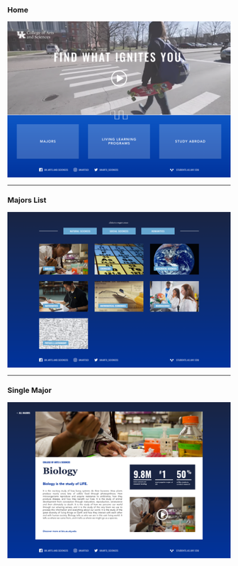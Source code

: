 ### Home
![Home](av_home.png)

---

### Majors List
![List of majors](av_majors.png)

---

### Single Major
![Single major](av_single.png)